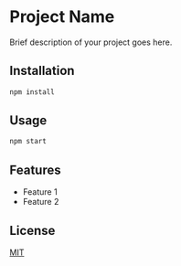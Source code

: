 # Project Name

Brief description of your project goes here.

## Installation

```bash
npm install
```

## Usage

```bash
npm start
```

## Features

- Feature 1
- Feature 2

## License

[MIT](https://choosealicense.com/licenses/mit/)
